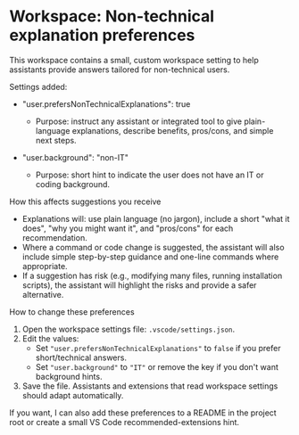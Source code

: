 # Workspace: Non-technical explanation preferences

This workspace contains a small, custom workspace setting to help assistants provide answers tailored for non-technical users.

Settings added:

- "user.prefersNonTechnicalExplanations": true
  - Purpose: instruct any assistant or integrated tool to give plain-language explanations, describe benefits, pros/cons, and simple next steps.

- "user.background": "non-IT"
  - Purpose: short hint to indicate the user does not have an IT or coding background.

How this affects suggestions you receive

- Explanations will: use plain language (no jargon), include a short "what it does", "why you might want it", and "pros/cons" for each recommendation.
- Where a command or code change is suggested, the assistant will also include simple step-by-step guidance and one-line commands where appropriate.
- If a suggestion has risk (e.g., modifying many files, running installation scripts), the assistant will highlight the risks and provide a safer alternative.

How to change these preferences

1. Open the workspace settings file: `.vscode/settings.json`.
2. Edit the values:
   - Set `"user.prefersNonTechnicalExplanations"` to `false` if you prefer short/technical answers.
   - Set `"user.background"` to `"IT"` or remove the key if you don't want background hints.
3. Save the file. Assistants and extensions that read workspace settings should adapt automatically.

If you want, I can also add these preferences to a README in the project root or create a small VS Code recommended-extensions hint.
